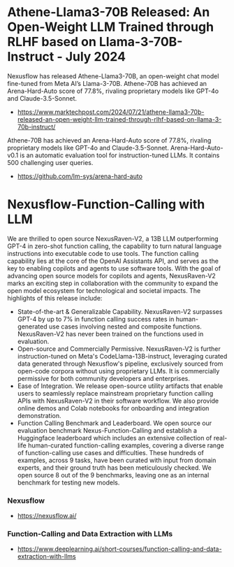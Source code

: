 # Athene-Llama3-70B Released: An Open-Weight LLM Trained through RLHF based on Llama-3-70B-Instruct - July 2024 
Nexusflow has released Athene-Llama3-70B, an open-weight chat model fine-tuned from Meta AI’s Llama-3-70B. Athene-70B has achieved an Arena-Hard-Auto score of 77.8%, rivaling proprietary models like GPT-4o and Claude-3.5-Sonnet. 
- https://www.marktechpost.com/2024/07/21/athene-llama3-70b-released-an-open-weight-llm-trained-through-rlhf-based-on-llama-3-70b-instruct/

Athene-70B has achieved an Arena-Hard-Auto score of 77.8%, rivaling proprietary models like GPT-4o and Claude-3.5-Sonnet.
Arena-Hard-Auto-v0.1 is an automatic evaluation tool for instruction-tuned LLMs. It contains 500 challenging user queries. 
- https://github.com/lm-sys/arena-hard-auto


# Nexusflow-Function-Calling with LLM 

We are thrilled to open source NexusRaven-V2, a 13B LLM outperforming GPT-4 in zero-shot function calling, the capability to turn natural language instructions into executable code to use tools. The function calling capability lies at the core of the OpenAI Assistants API, and serves as the key to enabling copilots and agents to use software tools. With the goal of advancing open source models for copilots and agents, NexusRaven-V2 marks an exciting step in collaboration with the community to expand the open model ecosystem for technological and societal impacts. The highlights of this release include:

- State-of-the-art & Generalizable Capability. NexusRaven-V2 surpasses GPT-4 by up to 7% in function calling success rates in human-generated use cases involving nested and composite functions. NexusRaven-V2 has never been trained on the functions used in evaluation.
- Open-source and Commercially Permissive. NexusRaven-V2 is further instruction-tuned on Meta's CodeLlama-13B-instruct, leveraging curated data generated through Nexusflow's pipeline, exclusively sourced from open-code corpora without using proprietary LLMs. It is commercially permissive for both community developers and enterprises.
- Ease of Integration. We release open-source utility artifacts that enable users to seamlessly replace mainstream proprietary function calling APIs with NexusRaven-V2 in their software workflow. We also provide online demos and Colab notebooks for onboarding and integration demonstration.
- Function Calling Benchmark and Leaderboard. We open source our evaluation benchmark Nexus-Function-Calling and establish a Huggingface leaderboard which includes an extensive collection of real-life human-curated function-calling examples, covering a diverse range of function-calling use cases and difficulties. These hundreds of examples, across 9 tasks, have been curated with input from domain experts, and their ground truth has been meticulously checked. We open source 8 out of the 9 benchmarks, leaving one as an internal benchmark for testing new models.

### Nexusflow 
- https://nexusflow.ai/

### Function-Calling and Data Extraction with LLMs
- https://www.deeplearning.ai/short-courses/function-calling-and-data-extraction-with-llms

